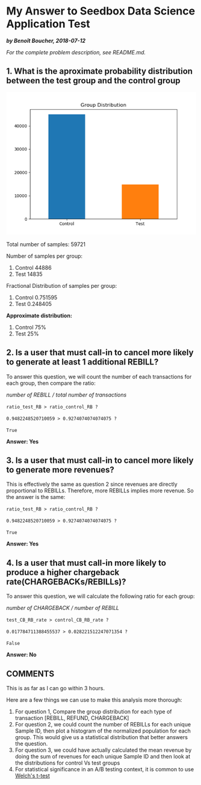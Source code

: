 # My Answer to Seedbox Data Science Application Test
_**by Benoît Boucher, 2018-07-12**_

_For the complete problem description, see README.md._


## 1. What is the aproximate probability distribution between the test group and the control group

![Group Distribution](Group_Distribution.png)

Total number of samples: 59721

Number of samples per group:
1. Control    44886
2. Test    14835

Fractional Distribution of samples per group:
1. Control    0.751595
2. Test  0.248405

**Approximate distribution:** 
1. Control    75%
2. Test  25%

## 2. Is a user that must call-in to cancel more likely to generate at least 1 additional REBILL?
To answer this question, we will count the number of each transactions for each group, then compare the ratio:

_number of REBILL / total number of transactions_

`ratio_test_RB > ratio_control_RB ?`

`0.9482248520710059 > 0.9274074074074075 ?`

`True`

**Answer: Yes**

## 3. Is a user that must call-in to cancel more likely to generate more revenues?
This is effectively the same as question 2 since revenues are directly proportional to REBILLs.
Therefore, more REBILLs implies more revenue. So the answer is the same:

`ratio_test_RB > ratio_control_RB ?`

`0.9482248520710059 > 0.9274074074074075 ?`

`True`

**Answer: Yes**

## 4. Is a user that must call-in more likely to produce a higher chargeback rate(CHARGEBACKs/REBILLs)?
To answer this question, we will calculate the following ratio for each group:

_number of CHARGEBACK / number of REBILL_

`test_CB_RB_rate > control_CB_RB_rate ?`

`0.017784711388455537 > 0.028221512247071354 ?`

`False`

**Answer: No**

## COMMENTS
This is as far as I can go within 3 hours.

Here are a few things we can use to make this analysis more thorough:
1. For question 1, Compare the group distribution for each type of transaction [REBILL, REFUND, CHARGEBACK]
2. For question 2, we could count the number of REBILLs for each unique Sample ID, then plot a histogram of the normalized population for each group. This would give us a statistical distribution that better answers the question.
3. For question 3, we could have actually calculated the mean revenue by doing the sum of revenues for each unique Sample ID and then look at the distributions for control Vs test groups 
4. For statistical significance in an A/B testing context, it is common to use [Welch's t-test](https://en.wikipedia.org/wiki/Welch%27s_t-test)

